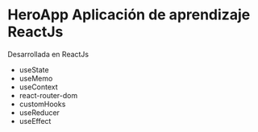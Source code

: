 # HeroApp Aplicación de aprendizaje ReactJs

Desarrollada en ReactJs

<ul>
    <li>useState</li>
    <li>useMemo</li>
    <li>useContext</li>
    <li>react-router-dom</li>
    <li>customHooks</li>
    <li>useReducer</li>
    <li>useEffect</li>

</ul>
